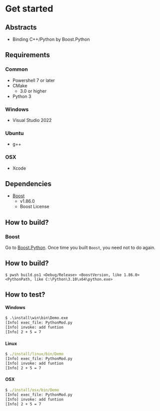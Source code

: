 # Get started

## Abstracts

* Binding C++/Python by Boost.Python

## Requirements

### Common

* Powershell 7 or later
* CMake
  * 3.0 or higher
* Python 3

### Windows

* Visual Studio 2022

### Ubuntu

* g++

### OSX

* Xcode

## Dependencies

* [Boost](https://www.boost.org/)
  * v1.86.0
  * Boost License

## How to build?

### Boost

Go to [Boost.Python](..).
Once time you built `Boost`, you need not to do again.

## How to build?

````shell
$ pwsh build.ps1 <Debug/Release> <BoostVersion, like 1.86.0> <PythonPath, like C:\Python\3.10\x64\python.exe>
````

## How to test?

#### Windows

````bat
$ .\install\win\bin\Demo.exe
[Info] exec_file: PythonMod.py
[Info] invoke: add funtion
[Info] 2 + 5 = 7
````

#### Linux

````bat
$ ./install/linux/bin/Demo 
[Info] exec_file: PythonMod.py
[Info] invoke: add funtion
[Info] 2 + 5 = 7
````

#### OSX

````bat
$ ./install/osx/bin/Demo 
[Info] exec_file: PythonMod.py
[Info] invoke: add funtion
[Info] 2 + 5 = 7
````